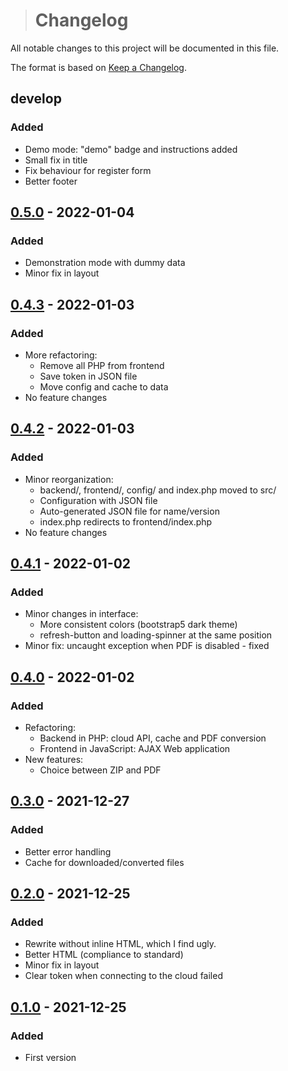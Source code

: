 ># Changelog
All notable changes to this project will be documented in this file.

The format is based on [Keep a Changelog](https://keepachangelog.com/en/1.0.0/).

## develop
### Added
- Demo mode: "demo" badge and instructions added
- Small fix in title
- Fix behaviour for register form
- Better footer

## [0.5.0] - 2022-01-04
### Added
- Demonstration mode with dummy data
- Minor fix in layout

## [0.4.3] - 2022-01-03
### Added
- More refactoring:
  - Remove all PHP from frontend
  - Save token in JSON file
  - Move config and cache to data
- No feature changes

## [0.4.2] - 2022-01-03
### Added
- Minor reorganization:
  - backend/, frontend/, config/ and index.php moved to src/
  - Configuration with JSON file
  - Auto-generated JSON file for name/version
  - index.php redirects to frontend/index.php
- No feature changes

## [0.4.1] - 2022-01-02
### Added
- Minor changes in interface:
  - More consistent colors (bootstrap5 dark theme)
  - refresh-button and loading-spinner at the same position
- Minor fix: uncaught exception when PDF is disabled - fixed

## [0.4.0] - 2022-01-02
### Added
- Refactoring:
  - Backend in PHP: cloud API, cache and PDF conversion
  - Frontend in JavaScript: AJAX Web application
- New features:
  - Choice between ZIP and PDF

## [0.3.0] - 2021-12-27
### Added
- Better error handling
- Cache for downloaded/converted files

## [0.2.0] - 2021-12-25
### Added
- Rewrite without inline HTML, which I find ugly.
- Better HTML (compliance to standard)
- Minor fix in layout
- Clear token when connecting to the cloud failed

## [0.1.0] - 2021-12-25
### Added
- First version

[develop]: https://github.com/polletfa/rmWebUI/compare/0.5.0...develop
[0.5.0]: https://github.com/polletfa/rmWebUI/compare/0.4.3...0.5.0
[0.4.3]: https://github.com/polletfa/rmWebUI/compare/0.4.2...0.4.3
[0.4.2]: https://github.com/polletfa/rmWebUI/compare/0.4.1...0.4.2
[0.4.1]: https://github.com/polletfa/rmWebUI/compare/0.4.0...0.4.1
[0.4.0]: https://github.com/polletfa/rmWebUI/compare/0.3.0...0.4.0
[0.3.0]: https://github.com/polletfa/rmWebUI/compare/0.2.0...0.3.0
[0.2.0]: https://github.com/polletfa/rmWebUI/compare/0.1.0...0.2.0
[0.1.0]: https://github.com/polletfa/rmWebUI/releases/tag/0.1.0

